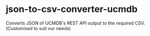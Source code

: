 # json-to-csv-converter-ucmdb
Converts JSON of UCMDB's REST API output to the required CSV. (Customised to suit our needs)
